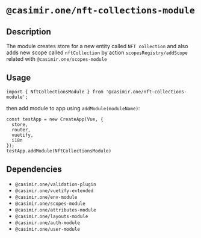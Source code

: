 # `@casimir.one/nft-collections-module`


## Description

The module creates store for a new entity called `NFT collection` and also adds new scope
called `nftCollection` by action `scopesRegistry/addScope` related with `@casimir.one/scopes-module`

## Usage

```
import { NftCollectionsModule } from '@casimir.one/nft-collections-module';
```
then add module to app using `addModule(moduleName)`:
```
const testApp = new CreateApp(Vue, {
  store,
  router,
  vuetify,
  i18n
});
testApp.addModule(NftCollectionsModule)
```

## Dependencies
* `@casimir.one/validation-plugin`
* `@casimir.one/vuetify-extended`
* `@casimir.one/env-module`
* `@casimir.one/scopes-module`
* `@casimir.one/attributes-module`
* `@casimir.one/layouts-module`
* `@casimir.one/auth-module`
* `@casimir.one/user-module`
